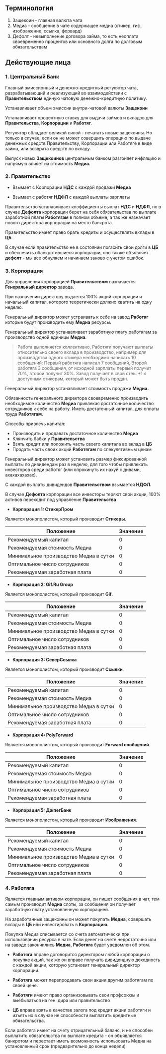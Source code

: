 ## Терминология

1. Защекоин - главная валюта чата
2. Медиа - сообщение в чате содержащее медиа (стикер, гиф, изображение, ссылка, форвард)
3. Дефолт - невыполнение договора займа, то есть неоплата своевременно процентов или основного долга по долговым обязательствам

## Действующие лица

### 1. **Центральный Банк**

Главный эмиссионный и денежно-кредитный регулятор чата, разрабатывающий и реализующий во взаимодействии с **Правительством** единую чатовую денежно-кредитную политику.

Устанавливает объем эмиссии внутри-чатовой валюты **Защекоин** 

Устанавливает процентную ставку для выдачи займов и вкладов для **Правительства**, **Корпорации** и **Работяг**.

Регулятор обладает великой силой - печатать новые защекоины. Но только в случае, если он не может совершить операцию по выдаче денежных средств Правительству, Корпорации или Работяге в виде займа, или возврата средств по вкладу.

Выпуск новых **Защекоинов** центральным банком разгоняет инфляцию и напрямую влияет на стоимость **Медиа.**


### 2. **Правительство**

* Взымает с Корпорации **НДС** с каждой продажи **Медиа**


* Взымает с работяг **НДФЛ** с каждой выплаты зарплаты

Правительство устанавливает коэффициенты выплат **НДС** и **НДФЛ**, но в случае **Дефолта** корпорации берет на себя обязательства по выплате заработной платы **Работягам** в полном объеме, а так же назначает нового директора корпорации на место банкрота.

Правительство имеет право брать кредиты и осуществлять вклады в **ЦБ**.

В случае если правительство не в состоянии погасить свои долги в **ЦБ** и обеспечить обанкротившиеся корпорации, оно также объявляет **дефолт** - мы все обнуляем и начинаем заново с учетом ошибок.

### 3. **Корпорация**

Для управления корпорацией **Правительством** назначается **Генеральный директор** завода. 

При назначении директору выдается 100% акций корпорации и начальный капитал, которого теоретически должно хватить на одну неделю.

Генеральный директор может устраивать к себе на завод **Работяг** которые будут производить ему **Медиа** ресурсы.

Генеральный директор устанавливает заработную плату работягам за производство одной единицы **Медиа**. 

> Работа выполняется коллективно, Работяги получают выплаты относительно своего вклада в производство, например для производства одного стикера необходимо написать 10 сообщений: Первый работяга написал 7 сообщений, Второй работяга 3 сообщения, от исходной зарплаты первый получит 70%, второй получит 30%. Завод получает в свой стеш +1 к доступным стикерам, который может быть продан.

Генеральный директор устанавливает стоимость продажи **Медиа.**

Обязанность генерального директора своевременно производить необходимое количество **Медиа** привлекая достаточное количество сотрудников к себе на работу. Иметь достаточный капитал, для оплаты труда **Работягам**.

Способы привлечь капитал:

* Производить и продавать достаточное количество **Медиа**
* Клянчить бабки у **Правительства**
* Взять кредит или положить часть своего капитала во вклад в **ЦБ**
* Продать часть своих акций **Работягам** по спекулятивным ценам

Генеральный директор может установить размер фиксированной выплаты по дивидендам раз в неделю, для того чтобы привлекать инвесторов среди работяг (или опрокинуть их нахуй с дивами, ахахахахахах). 

С каждой выплаты дивидендов **Правительством** взымается **НДФЛ.**

В случае **Дефолта** корпорации все инвесторы теряют свои акции, 100% активов переходит под управление **Правительства**

* **Корпорация 1: СтикерПром**


Является монополистом, который производит **Стикеры**.

| Положение                                | Значение    |
| ---------------------------------------- | ----------- |
|Рекомендуемый капитал                     | 0
|Рекомендуемая стоимость Медиа             | 0
|Минимальное производство Медиа в сутки    | 0
|Оптимальное число сотрудников             | 0
|Рекомендуемая заработная плата            | 0


* **Корпорация 2: Gif.Ru Group**

Является монополистом, который производит **Gif**.

| Положение                                | Значение    |
| ---------------------------------------- | ----------- |
|Рекомендуемый капитал                     | 0
|Рекомендуемая стоимость Медиа             | 0
|Минимальное производство Медиа в сутки    | 0
|Оптимальное число сотрудников             | 0
|Рекомендуемая заработная плата            | 0

* **Корпорация 3: СеверСсылка**

Является монополистом, который производит **Ссылки**.

| Положение                                | Значение    |
| ---------------------------------------- | ----------- |
|Рекомендуемый капитал                     | 0
|Рекомендуемая стоимость Медиа             | 0
|Минимальное производство Медиа в сутки    | 0
|Оптимальное число сотрудников             | 0
|Рекомендуемая заработная плата            | 0

* **Корпорация 4: PolyForward**

Является монополистом, который производит **Forward сообщений**.

| Положение                                | Значение    |
| ---------------------------------------- | ----------- |
|Рекомендуемый капитал                     | 0
|Рекомендуемая стоимость Медиа             | 0
|Минимальное производство Медиа в сутки    | 0
|Оптимальное число сотрудников             | 0
|Рекомендуемая заработная плата            | 0


* **Корпорация 5: ДжпегБанк**

Является монополистом, который производит **Изображения**.

| Положение                                | Значение    |
| ---------------------------------------- | ----------- |
|Рекомендуемый капитал                     | 0
|Рекомендуемая стоимость Медиа             | 0
|Минимальное производство Медиа в сутки    | 0
|Оптимальное число сотрудников             | 0
|Рекомендуемая заработная плата            | 0

### 4. **Работяга**

Является главным активом корпорации, он пишет сообщения в чат, тем самым производит **Медиа** слоты, за сообщения он получает заработную плату установленную корпорацией. 

На заработанные защекоины он может покупать **Медиа**, совершать вклады в **ЦБ** или инвестировать в **Корпорацию**.

Покупка Медиа списывается со счета автоматически при использовании ресурса в чате. Если денег на счете недостаточно или на заводе закончились **Медиа**, **Работяга** будет уведомлен об этом.

* **Работяга** вправе договорится директором любой корпорации о покупке акций, так же он вправе получать дивидендную доходность с каждой акции, которую установит генеральный директор корпорации.

* **Работяга** может перепродавать свои акции другим работягам по своей цене.

* **Работяги** имеют право организовывать свои профсоюзы и выёбываться на ген. дира или правительство

* **ЦБ** вправе взять в качестве залога под кредит акции работяги и изъять их в случае не способности выплатить кредитные обязательства.

Если работяга имеет на счету отрицательный баланс, и не способен выплатить обязательства по выплате кредита - он объявляется банкротом и перестает иметь возможность использовать Медиа на установленный срок (предварительно до конца недели)

